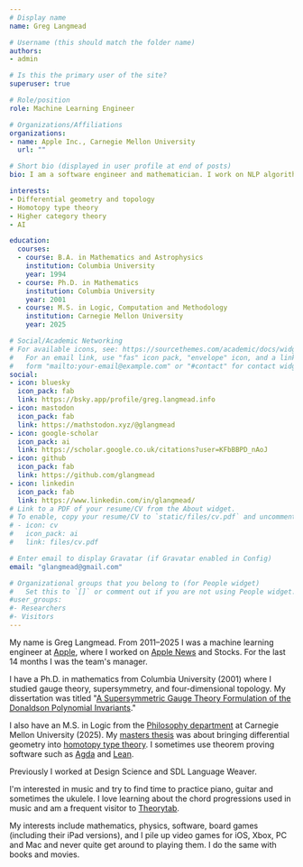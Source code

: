 ```yaml
---
# Display name
name: Greg Langmead

# Username (this should match the folder name)
authors:
- admin

# Is this the primary user of the site?
superuser: true

# Role/position
role: Machine Learning Engineer

# Organizations/Affiliations
organizations:
- name: Apple Inc., Carnegie Mellon University
  url: ""

# Short bio (displayed in user profile at end of posts)
bio: I am a software engineer and mathematician. I work on NLP algorithms for Apple News, and research homotopy type theory in CMU's philosophy department.

interests:
- Differential geometry and topology
- Homotopy type theory
- Higher category theory
- AI

education:
  courses:
  - course: B.A. in Mathematics and Astrophysics
    institution: Columbia University
    year: 1994
  - course: Ph.D. in Mathematics
    institution: Columbia University
    year: 2001
  - course: M.S. in Logic, Computation and Methodology 
    institution: Carnegie Mellon University
    year: 2025

# Social/Academic Networking
# For available icons, see: https://sourcethemes.com/academic/docs/widgets/#icons
#   For an email link, use "fas" icon pack, "envelope" icon, and a link in the
#   form "mailto:your-email@example.com" or "#contact" for contact widget.
social:
- icon: bluesky
  icon_pack: fab
  link: https://bsky.app/profile/greg.langmead.info
- icon: mastodon
  icon_pack: fab
  link: https://mathstodon.xyz/@glangmead
- icon: google-scholar
  icon_pack: ai
  link: https://scholar.google.co.uk/citations?user=KFbBBPD_nAoJ
- icon: github
  icon_pack: fab
  link: https://github.com/glangmead
- icon: linkedin
  icon_pack: fab
  link: https://www.linkedin.com/in/glangmead/
# Link to a PDF of your resume/CV from the About widget.
# To enable, copy your resume/CV to `static/files/cv.pdf` and uncomment the lines below.  
# - icon: cv
#   icon_pack: ai
#   link: files/cv.pdf

# Enter email to display Gravatar (if Gravatar enabled in Config)
email: "glangmead@gmail.com"

# Organizational groups that you belong to (for People widget)
#   Set this to `[]` or comment out if you are not using People widget.  
#user_groups:
#- Researchers
#- Visitors
---
```

My name is Greg Langmead. From 2011–2025 I was a machine learning engineer at [Apple](https://machinelearning.apple.com), where I worked on [Apple News](https://www.apple.com/news/) and Stocks. For the last 14 months I was the team's manager.

I have a Ph.D. in mathematics from Columbia University (2001) where I studied gauge theory, supersymmetry, and four-dimensional topology. My dissertation was titled "[A Supersymmetric Gauge Theory Formulation of the Donaldson Polynomial Invariants](https://arxiv.org/abs/hep-th/0210192)."

I also have an M.S. in Logic from the [Philosophy department](https://www.cmu.edu/dietrich/philosophy) at Carnegie Mellon University (2025). My [masters thesis](writing/differential_geometry_in_hott) was about bringing differential geometry into [homotopy type theory](https://homotopytypetheory.org). I sometimes use theorem proving software such as [Agda](https://en.wikipedia.org/wiki/Agda_(programming_language)) and [Lean](https://leanprover.github.io).

Previously I worked at Design Science and SDL Language Weaver.

I'm interested in music and try to find time to practice piano, guitar and sometimes the ukulele. I love learning about the chord progressions used in music and am a frequent visitor to [Theorytab](https://www.hooktheory.com/theorytab).

My interests include mathematics, physics, software, board games (including their iPad versions), and I pile up video games for iOS, Xbox, PC and Mac and never quite get around to playing them. I do the same with books and movies.
